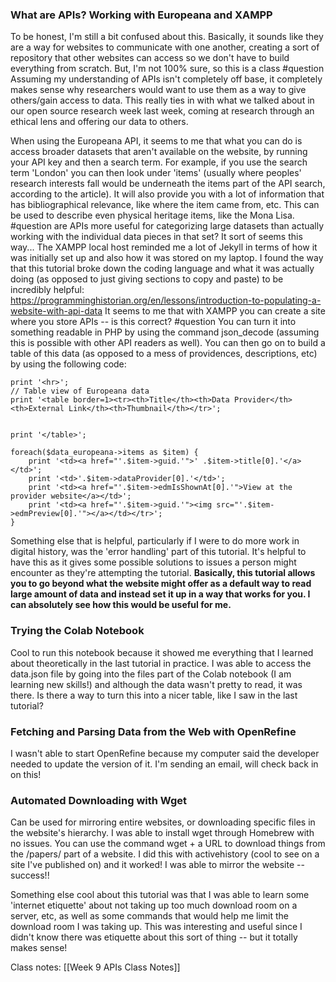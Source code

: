 ### What are APIs? Working with Europeana and XAMPP
To be honest, I'm still a bit confused about this. Basically, it sounds like they are a way for websites to communicate with one another, creating a sort of repository that other websites can access so we don't have to build everything from scratch. But, I'm not 100% sure, so this is a class #question 
Assuming my understanding of APIs isn't completely off base, it completely makes sense why researchers would want to use them as a way to give others/gain access to data. This really ties in with what we talked about in our open source research week last week, coming at research through an ethical lens and offering our data to others.

When using the Europeana API, it seems to me that what you can do is access broader datasets that aren't available on the website, by running your API key and then a search term. For example, if you use the search term 'London' you can then look under 'items' (usually where peoples' research interests fall would be underneath the items part of the API search, according to the article). It will also provide you with a lot of information that has bibliographical relevance, like where the item came from, etc. This can be used to describe even physical heritage items, like the Mona Lisa. #question are APIs more useful for categorizing large datasets than actually working with the individual data pieces in that set? It sort of seems this way...
The XAMPP local host reminded me a lot of Jekyll in terms of how it was initially set up and also how it was stored on my laptop. I found the way that this tutorial broke down the coding language and what it was actually doing (as opposed to just giving sections to copy and paste) to be incredibly helpful: https://programminghistorian.org/en/lessons/introduction-to-populating-a-website-with-api-data
It seems to me that with XAMPP you can create a site where you store APIs -- is this correct? #question 
You can turn it into something readable in PHP by using the command json_decode (assuming this is possible with other API readers as well).
You can then go on to build a table of this data (as opposed to a mess of providences, descriptions, etc) by using the following code:
```
print '<hr>';
// Table view of Europeana data
print '<table border=1><tr><th>Title</th><th>Data Provider</th><th>External Link</th><th>Thumbnail</th></tr>';


print '</table>';
```
```
foreach($data_europeana->items as $item) {
    print '<td><a href="'.$item->guid.'">' .$item->title[0].'</a></td>';
    print '<td>'.$item->dataProvider[0].'</td>';
    print '<td><a href="'.$item->edmIsShownAt[0].'">View at the provider website</a></td>';
    print '<td><a href="'.$item->guid.'"><img src="'.$item->edmPreview[0].'"></a></td></tr>';
}
```
Something else that is helpful, particularly if I were to do more work in digital history, was the 'error handling' part of this tutorial. It's helpful to have this as it gives some possible solutions to issues a person might encounter as they're attempting the tutorial.
**Basically, this tutorial allows you to go beyond what the website might offer as a default way to read large amount of data and instead set it up in a way that works for you. I can absolutely see how this would be useful for me.**
### Trying the Colab Notebook
Cool to run this notebook because it showed me everything that I learned about theoretically in the last tutorial in practice. I was able to access the data.json file by going into the files part of the Colab notebook (I am learning new skills!) and although the data wasn't pretty to read, it was there. Is there a way to turn this into a nicer table, like I saw in the last tutorial?
### Fetching and Parsing Data from the Web with OpenRefine
I wasn't able to start OpenRefine because my computer said the developer needed to update the version of it. I'm sending an email, will check back in on this!
### Automated Downloading with Wget
Can be used for mirroring entire websites, or downloading specific files in the website's hierarchy. I was able to install wget through Homebrew with no issues.
You can use the command wget + a URL to download things from the /papers/ part of a website. I did this with activehistory (cool to see on a site I've published on) and it worked! I was able to mirror the website -- success!!

Something else cool about this tutorial was that I was able to learn some 'internet etiquette' about not taking up too much download room on a server, etc, as well as some commands that would help me limit the download room I was taking up. This was interesting and useful since I didn't know there was etiquette about this sort of thing -- but it totally makes sense!

Class notes: [[Week 9 APIs Class Notes]]


